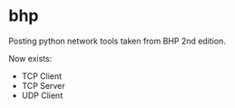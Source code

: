 # bhp
Posting python network tools taken from BHP 2nd edition.

Now exists:
- TCP Client
- TCP Server
- UDP Client

